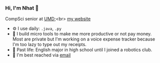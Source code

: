 ### Hi, I'm Nhat 👋

CompSci senior at [UMD]([https://medicare.pt?ref=github-caneco](https://www.cs.umd.edu/));<br> [my website](https://nhat82.github.io/)

- ⚙️ I use daily: `.java`, `.py`
- 🔨 I build micro tools to make me more productive or not pay money. Most are private but I'm working on a voice expense tracker because I'm too lazy to type out my receipts.
- 💖 Past life: English major in high school until I joined a robotics club. 
- 💬 I'm best reached via [email](nhat.tm.ng@gmail.com)
